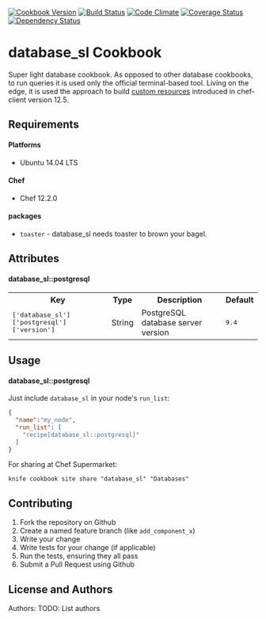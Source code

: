 [![Cookbook Version](https://img.shields.io/cookbook/v/database_sl.svg)](https://community.opscode.com/cookbooks/database_sl)
[![Build Status](https://travis-ci.org/dsaenztagarro/database_sl.svg?branch=master)](https://travis-ci.org/dsaenztagarro/database_sl)
[![Code Climate](https://codeclimate.com/github/dsaenztagarro/database_sl/badges/gpa.svg)](https://codeclimate.com/github/dsaenztagarro/database_sl)
[![Coverage Status](https://coveralls.io/repos/dsaenztagarro/database_sl/badge.svg?branch=master&service=github)](https://coveralls.io/github/dsaenztagarro/database_sl?branch=master)
[![Dependency Status](https://gemnasium.com/dsaenztagarro/database_sl.svg)](https://gemnasium.com/dsaenztagarro/database_sl)

database_sl Cookbook
====================

Super light database cookbook. As opposed to other database cookbooks, to run
queries it is used only the official terminal-based tool.
Living on the edge, it is used the approach to build [custom
resources](https://docs.chef.io/custom_resources.html) introduced in
chef-client version 12.5.

Requirements
------------

#### Platforms
- Ubuntu 14.04 LTS

#### Chef
- Chef 12.2.0

#### packages
- `toaster` - database_sl needs toaster to brown your bagel.

Attributes
----------

#### database_sl::postgresql
<table>
  <tr>
    <th>Key</th>
    <th>Type</th>
    <th>Description</th>
    <th>Default</th>
  </tr>
  <tr>
    <td><tt>['database_sl']['postgresql']['version']</tt></td>
    <td>String</td>
    <td>PostgreSQL database server version</td>
    <td><tt>9.4</tt></td>
  </tr>
</table>

Usage
-----

#### database_sl::postgresql

Just include `database_sl` in your node's `run_list`:

```json
{
  "name":"my_node",
  "run_list": [
    "recipe[database_sl::postgresql]"
  ]
}
```

For sharing at Chef Supermarket:

```
knife cookbook site share "database_sl" "Databases"
```



Contributing
------------
1. Fork the repository on Github
2. Create a named feature branch (like `add_component_x`)
3. Write your change
4. Write tests for your change (if applicable)
5. Run the tests, ensuring they all pass
6. Submit a Pull Request using Github

License and Authors
-------------------
Authors: TODO: List authors
